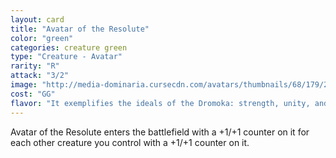 ```yaml
---
layout: card
title: "Avatar of the Resolute"
color: "green"
categories: creature green
type: "Creature - Avatar"
rarity: "R"
attack: "3/2"
image: "http://media-dominaria.cursecdn.com/avatars/thumbnails/68/179/200/283/635615774093074930.png"
cost: "GG"
flavor: "It exemplifies the ideals of the Dromoka: strength, unity, and honor."
---
```


Avatar of the Resolute enters the battlefield with a +1/+1 counter on it for each other creature you control with a +1/+1 counter on it.

